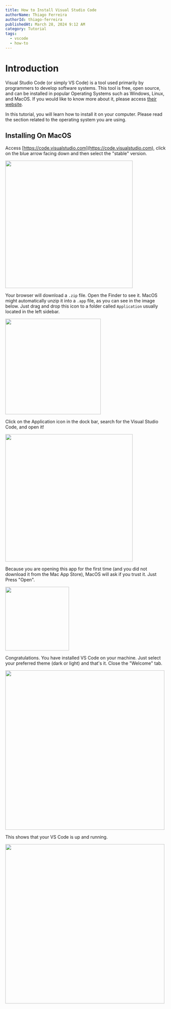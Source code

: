 ```yaml
---
title: How to Install Visual Studio Code
authorName: Thiago Ferreira
authorId: thiago-ferreira
publishedAt: March 28, 2024 9:12 AM
category: Tutorial
tags:
  - vscode
  - how-to
---
```


# Introduction

Visual Studio Code (or simply VS Code) is a tool used primarily by programmers to develop software systems. This tool is free, open source, and can be installed in popular Operating Systems such as Windows, Linux, and MacOS. If you would like to know more about it, please access [their website](https://code.visualstudio.com).

In this tutorial, you will learn how to install it on your computer. Please read the section related to the operating system you are using.

## Installing On MacOS

Access [https://code.visualstudio.com](https://code.visualstudio.com), click on the blue arrow facing down and then select the "stable" version.

<img width="400" height="400" src="mac-1.png">

Your browser will download a `.zip` file. Open the Finder to see it. MacOS might automatically unzip it into a `.app` file, as you can see in the image below. Just drag and drop this icon to a folder called `Application` usually located in the left sidebar.

<img width="300" height="300" src="mac-2.png">

Click on the Application icon in the dock bar, search for the Visual Studio Code, and open it!

<img width="400" height="400" src="mac-4.png">

Because you are opening this app for the first time (and you did not download it from the Mac App Store), MacOS will ask if you trust it. Just Press "Open".

<img width="200" height="200" src="mac-5.png">

Congratulations. You have installed VS Code on your machine. Just select your preferred theme (dark or light) and that's it. Close the "Welcome" tab.

<img width="500" height="500" src="mac-6.png">

This shows that your VS Code is up and running.

<img width="500" height="500" src="mac-7.png">
